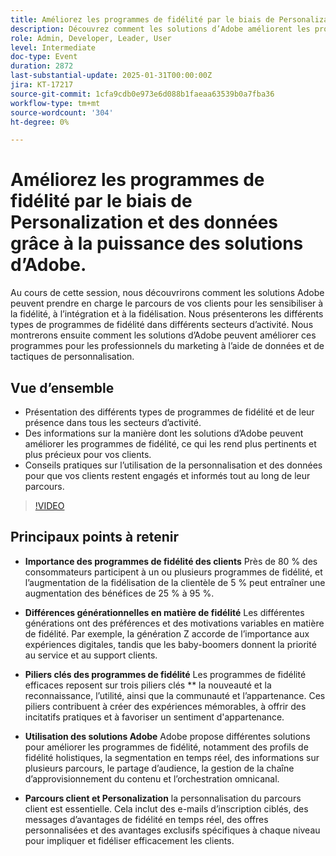 ```yaml
---
title: Améliorez les programmes de fidélité par le biais de Personalization et des données grâce à la puissance des solutions d’Adobe.
description: Découvrez comment les solutions d’Adobe améliorent les programmes de fidélité par le biais de la personnalisation et des données, en prenant en charge les parcours clients, de la sensibilisation à la fidélisation dans divers secteurs d’activité.
role: Admin, Developer, Leader, User
level: Intermediate
doc-type: Event
duration: 2872
last-substantial-update: 2025-01-31T00:00:00Z
jira: KT-17217
source-git-commit: 1cfa9cdb0e973e6d088b1faeaa63539b0a7fba36
workflow-type: tm+mt
source-wordcount: '304'
ht-degree: 0%

---
```



# Améliorez les programmes de fidélité par le biais de Personalization et des données grâce à la puissance des solutions d’Adobe.

Au cours de cette session, nous découvrirons comment les solutions Adobe peuvent prendre en charge le parcours de vos clients pour les sensibiliser à la fidélité, à l’intégration et à la fidélisation. Nous présenterons les différents types de programmes de fidélité dans différents secteurs d’activité. Nous montrerons ensuite comment les solutions d’Adobe peuvent améliorer ces programmes pour les professionnels du marketing à l’aide de données et de tactiques de personnalisation.

## Vue d’ensemble

* Présentation des différents types de programmes de fidélité et de leur présence dans tous les secteurs d’activité.
* Des informations sur la manière dont les solutions d’Adobe peuvent améliorer les programmes de fidélité, ce qui les rend plus pertinents et plus précieux pour vos clients.
* Conseils pratiques sur l’utilisation de la personnalisation et des données pour que vos clients restent engagés et informés tout au long de leur parcours.

>[!VIDEO](https://video.tv.adobe.com/v/3443130/?learn=on&enablevpops)

## Principaux points à retenir

* **Importance des programmes de fidélité des clients** Près de 80 % des consommateurs participent à un ou plusieurs programmes de fidélité, et l’augmentation de la fidélisation de la clientèle de 5 % peut entraîner une augmentation des bénéfices de 25 % à 95 %.

* **Différences générationnelles en matière de fidélité** Les différentes générations ont des préférences et des motivations variables en matière de fidélité. Par exemple, la génération Z accorde de l’importance aux expériences digitales, tandis que les baby-boomers donnent la priorité au service et au support clients.

* **Piliers clés des programmes de fidélité** Les programmes de fidélité efficaces reposent sur trois piliers clés ** la nouveauté et la reconnaissance, l’utilité, ainsi que la communauté et l’appartenance. Ces piliers contribuent à créer des expériences mémorables, à offrir des incitatifs pratiques et à favoriser un sentiment d&#39;appartenance.

* **Utilisation des solutions Adobe** Adobe propose différentes solutions pour améliorer les programmes de fidélité, notamment des profils de fidélité holistiques, la segmentation en temps réel, des informations sur plusieurs parcours, le partage d’audience, la gestion de la chaîne d’approvisionnement du contenu et l’orchestration omnicanal.

* **Parcours client et Personalization** la personnalisation du parcours client est essentielle. Cela inclut des e-mails d’inscription ciblés, des messages d’avantages de fidélité en temps réel, des offres personnalisées et des avantages exclusifs spécifiques à chaque niveau pour impliquer et fidéliser efficacement les clients.